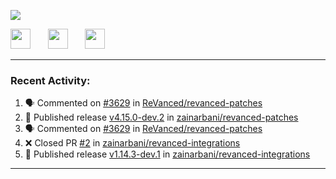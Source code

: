 <p align="left">
  <!-- Typing SVG by DenverCoder1 - https://github.com/DenverCoder1/readme-typing-svg -->
  <a href="https://github.com/DenverCoder1/readme-typing-svg">
    <img src="https://readme-typing-svg.demolab.com/?lines=Hello%2E%2E%2E;Im%20Zain;&font=Fira%20Code&center=false&width=440&height=45&color=00FFFF&vCenter=true&pause=1000&size=22" /></a>
</p>

<p align="left">
  <a href="https://www.youtube.com/@zainarbani"><img width="32px" src="https://www.freeiconspng.com/uploads/youtube-subscribe-png-youtube-subscribe-to-5.png"/></a>
  &#8287;&#8287;&#8287;&#8287;&#8287;
  <a href="https://discord.com/invite/4dMPpvKm"><img width="32px" src="https://www.freeiconspng.com/uploads/discord-icon-7.png"/></a>
  &#8287;&#8287;&#8287;&#8287;&#8287;
  <a href="https://t.me/AnotherZain"><img width="32px" src="https://www.freeiconspng.com/uploads/telegram-icon-1.png"></a>
</p>

---

<h3>Recent Activity:</h3>

<!-- https://github.com/jamesgeorge007/github-activity-readme -->
<!--START_SECTION:activity-->
1. 🗣 Commented on [#3629](https://github.com/ReVanced/revanced-patches/pull/3629#issuecomment-2365157056) in [ReVanced/revanced-patches](https://github.com/ReVanced/revanced-patches)
2. 🚀 Published release [v4.15.0-dev.2](https://github.com/zainarbani/revanced-patches/releases/tag/v4.15.0-dev.2) in [zainarbani/revanced-patches](https://github.com/zainarbani/revanced-patches)
3. 🗣 Commented on [#3629](https://github.com/ReVanced/revanced-patches/pull/3629#issuecomment-2365111943) in [ReVanced/revanced-patches](https://github.com/ReVanced/revanced-patches)
4. ❌ Closed PR [#2](https://github.com/zainarbani/revanced-integrations/pull/2) in [zainarbani/revanced-integrations](https://github.com/zainarbani/revanced-integrations)
5. 🚀 Published release [v1.14.3-dev.1](https://github.com/zainarbani/revanced-integrations/releases/tag/v1.14.3-dev.1) in [zainarbani/revanced-integrations](https://github.com/zainarbani/revanced-integrations)
<!--END_SECTION:activity-->

---
